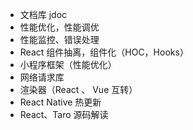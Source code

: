 - 文档库 jdoc
- 性能优化，性能调优
- 性能监控、错误处理
- React 组件抽离，组件化（HOC，Hooks）
- 小程序框架（性能优化）
- 网络请求库
- 渲染器（React 、 Vue 互转）
- React Native 热更新
- React、Taro 源码解读

